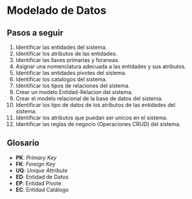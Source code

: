 # Modelado de Datos

## Pasos a seguir

1. Identificar las entidades del sistema.
1. Identificar los atributos de las entidades.
1. Identificar las llaves primarias y foraneas.
1. Asignar una nomenclatura adecuada a las entidades y sus atributos.
1. Identificar las entidades pivotes del sistema.
1. Identificar los catalogos del sistema.
1. Identificar los tipos de relaciones del sistema.
1. Crear un modelo Entidad-Relacion del sistema.
1. Crear el modelo relacional de la base de datos del sistema.
1. Identificar los tipo de datos de los atributos de las entidades del sistema.
1. Identificar los atributos que puedan ser unicos en el sistema.
1. Identificar las reglas de negocio (Operaciones CRUD) del sistema.

## Glosario

- **PK**: _Primary Key_
- **FK**: _Foreign Key_
- **UQ**: _Unique Attribute_
- **ED**: Entidad de Datos
- **EP**: Entidad Pivote
- **EC**: Entidad Catálogo
